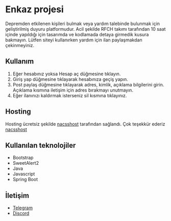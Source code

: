 # Enkaz projesi

Depremden etkilenen kişileri bulmak veya yardım talebinde bulunmak için geliştirilmiş duyuru platformudur. Acil şekilde RFCH takımı tarafından 10 saat içinde yapıldığı için tasarımda ve kodlamada detaya girmedik kusura bakmayın. Lütfen siteyi kullanırken yardım için ilan paylaşmakdan çekinmeyiniz.

## Kullanım

1. Eğer hesabınız yoksa Hesap aç düğmesine tıklayın.
2. Giriş yap düğmesine tıklayarak hesabınıza geçiş yapın.
3. Post paylaş düğmesine tıklayarak adres, kimlik, açıklama bilgilerini girin. Açıklama kısmına iletişim için adres bırakmayı unutmayın.
4. Eğer ilanınızı kaldırmak isterseniz sil kısmına tıklayınız.

## Hosting

Hosting ücretsiz şekilde [nacsshost](https://nacsshost.com/) tarafından sağlandı. Çok teşekkür ederiz [nacsshost](https://nacsshost.com/)

## Kullanılan teknolojiler

- Bootstrap
- SweetAlert2
- Java
- Javascript
- Spring Boot

## İletişim

- [Telegram](https://t.me/r7wgx)
- [Discord](https://discord.gg/3wQfDzsa)

